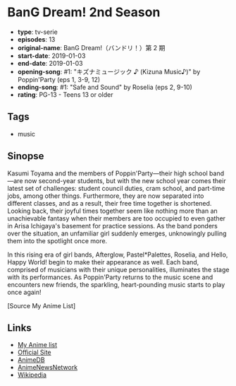 # BanG Dream! 2nd Season

-   **type**: tv-serie
-   **episodes**: 13
-   **original-name**: BanG Dream!（バンドリ！）第 2 期
-   **start-date**: 2019-01-03
-   **end-date**: 2019-01-03
-   **opening-song**: #1: "キズナミュージック ♪ (Kizuna Music♪)" by Poppin'Party (eps 1, 3-9, 12)
-   **ending-song**: #1: "Safe and Sound" by Roselia (eps 2, 9-10)
-   **rating**: PG-13 - Teens 13 or older

## Tags

-   music

## Sinopse

Kasumi Toyama and the members of Poppin'Party—their high school band—are now second-year students, but with the new school year comes their latest set of challenges: student council duties, cram school, and part-time jobs, among other things. Furthermore, they are now separated into different classes, and as a result, their free time together is shortened. Looking back, their joyful times together seem like nothing more than an unachievable fantasy when their members are too occupied to even gather in Arisa Ichigaya's basement for practice sessions. As the band ponders over the situation, an unfamiliar girl suddenly emerges, unknowingly pulling them into the spotlight once more.

In this rising era of girl bands, Afterglow, Pastel\*Palettes, Roselia, and Hello, Happy World! begin to make their appearance as well. Each band, comprised of musicians with their unique personalities, illuminates the stage with its performances. As Poppin'Party returns to the music scene and encounters new friends, the sparkling, heart-pounding music starts to play once again!

[Source My Anime List]

## Links

-   [My Anime list](https://myanimelist.net/anime/37869/BanG_Dream_2nd_Season)
-   [Official Site](https://anime.bang-dream.com/2nd/)
-   [AnimeDB](http://anidb.info/perl-bin/animedb.pl?show=anime&aid=14075)
-   [AnimeNewsNetwork](http://www.animenewsnetwork.com/encyclopedia/anime.php?id=21289)
-   [Wikipedia](https://ja.wikipedia.org/wiki/BanG_Dream!)
